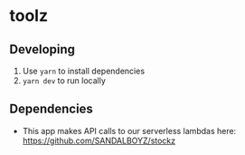# toolz

## Developing

1. Use `yarn` to install dependencies
2. `yarn dev` to run locally

## Dependencies

- This app makes API calls to our serverless lambdas here: https://github.com/SANDALBOYZ/stockz
